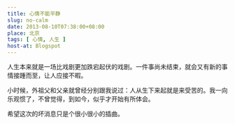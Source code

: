 ```yaml
---
title: 心情不能平静
slug: no-calm
date: 2013-08-10T07:38:00+08:00
place: 北京
tags: [ 心情, 人生 ]
host-at: Blogspot
---
```

人生本来就是一场比戏剧更加跌宕起伏的戏剧。一件事尚未结束，就会又有新的事情接踵而至，让人应接不暇。

小时候，外祖父和父亲就曾经分别跟我说过：人从生下来起就是来受苦的。我一向乐观惯了，不曾觉得，到如今，似乎才开始有所体会。

希望这次的坏消息只是个很小很小的插曲。
